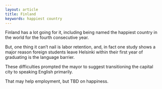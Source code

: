 ```yaml
---
layout: article
title: Finland
keywords: happiest country
---
```


Finland has a lot going for it, including being named the happiest country in the world for the fourth consecutive year.

But, one thing it can’t nail is labor retention, and, in fact one study shows a major reason foreign students leave Helsinki within their first year of graduating is the language barrier.

These difficulties prompted the mayor to suggest transitioning the capital city to speaking English primarily.

That may help employment, but TBD on happiness.
